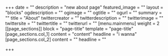+++
date = ""
description = "new about page"
featured_image = ""
layout = "blocks"
ogdescription = ""
ogimage = ""
ogtitle = ""
ogurl = ""
summary = ""
title = "About"
twittercreator = ""
twitterdescription = ""
twitterimage = ""
twittersite = ""
twittertitle = ""
twitterurl = ""
[menu.mainmenu]
weight = 2
[[page_sections]]
block = "page-title"
template = "page-title"
[page_sections.col_1]
content = "content"
headline = "i wanna"
[page_sections.col_2]
content = ""
headline = ""

+++
